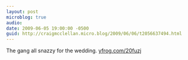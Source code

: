 ```yaml
---
layout: post
microblog: true
audio: 
date: 2009-06-05 19:00:00 -0500
guid: http://craigmcclellan.micro.blog/2009/06/06/t2056637494.html
---
```

The gang all snazzy for the wedding.  [yfrog.com/20fuzj](http://yfrog.com/20fuzj)
